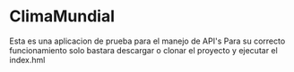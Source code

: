 # ClimaMundial

Esta es una aplicacion de prueba para el manejo de API's
Para su correcto funcionamiento solo bastara descargar o clonar el proyecto y ejecutar el index.hml
